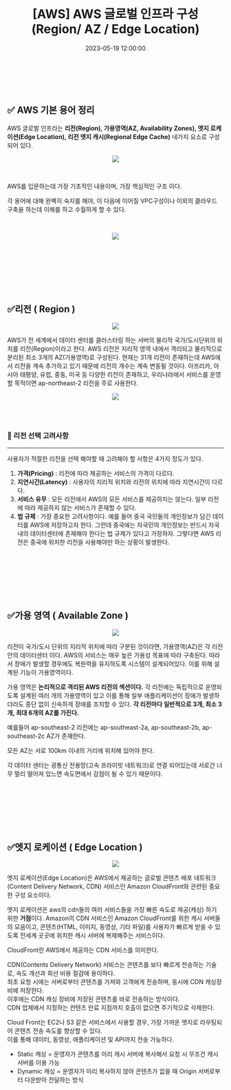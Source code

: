 ﻿---
permalink: /aws-global-infra-architecture/
title: "[AWS] AWS 글로벌 인프라 구성 (Region/ AZ / Edge Location)"
date: 2023-05-19 12:00:00
toc: true
toc_sticky: true
toc_label: "AWS 글로벌 인프라 구성"
categories:
- AWS
tags:
- 카카오 클라우드 스쿨
- AWS
---
<br><br>

## ✅ AWS 기본 용어 정리


AWS 글로벌 인프라는 **리전(Region), 가용영역(AZ, Availability Zones), 엣지 로케이션(Edge Location), 리전 엣지 캐시(Regional Edge Cache)** 네가지 요소로 구성 되어 있다.

<p align="center">
<img src="https://github.com/idkim97/idkim97.github.io/blob/master/img/aws1.png?raw=true">
</p>

<Br>

AWS를 입문하는데 가장 기초적인 내용이며, 가장 핵심적인 구조 이다.

각 용어에 대해 완벽히 숙지를 해야, 이 다음에 이어질 VPC구성이나 이외의 클라우드 구축을 하는데 이해를 하고 수월하게 할 수 있다.

<br>

<p align="center">
<img src="https://github.com/idkim97/idkim97.github.io/blob/master/img/aws-term-3.png?raw=true">
</p>

<br><br><Br><br><br><Br>

## ✅리전 ( Region )

<p align="center">
<img src="https://github.com/idkim97/idkim97.github.io/blob/master/img/aws-term-4.png?raw=true">
</p>

AWS가 전 세계에서 데이터 센터를 클러스터링 하는 서버의 물리적 국가/도시단위의 위치를 리전(Region)이라고 한다. AWS 리전은 지리적 영역 내에서 격리되고 물리적으로 분리된 최소 3개의 AZ(가용영역)로 구성된다. 현재는 31개 리전이 존재하는데 AWS에서 리전을 계속 추가하고 있기 때문에 리전의 개수는 계속 변동될 것이다. 아프리카, 아시아 태평양, 유럽, 중동, 미국 등 다양한 리전이 존재하고, 우리나라에서 서비스를 운영할 목적이면 ap-northeast-2 리전을 주로 사용한다.

<p align="center">
<img src="https://github.com/idkim97/idkim97.github.io/blob/master/img/aws-term-2.png?raw=true">
</p>

<br><br>

### 📌 리전 선택 고려사항
<hr>

사용자가 적절한 리전을 선택 해야할 때 고려해야 할 사항은 4가지 정도가 있다. 

1. **가격(Pricing)** : 리전에 따라 제공하는 서비스의 가격이 다르다.
2. **지연시간(Latency)** : 사용자의 지리적 위치와 리전의 위치에 따라 지연시간이 다르다. 
3. **서비스 유무** : 모든 리전에서 AWS의 모든 서비스를 제공하지는 않는다. 일부 리전에 따라 제공하지 않는 서비스가 존재할 수 있다.
4. **법 규제** : 가장 중요한 고려사항이다. 예를 들어 중국 국민들의 개인정보가 담긴 데이터를 AWS에 저장하고자 한다. 그런데 중국에는 자국민의 개인정보는 반드시 자국내의 데이터센터에 존재해야 한다는 법 규제가 있다고 가정하자. 그렇다면 AWS 리전은 중국에 위치한 리전을 사용해야만 하는 상황이 발생한다.

<br><br><Br><br><br><Br>

## ✅가용 영역 ( Available Zone )

<p align="center">
<img src="https://github.com/idkim97/idkim97.github.io/blob/master/img/aws-term-1.png?raw=true">
</p>

리전이 국가/도시 단위의 지리적 위치에 따라 구분된 것이라면, 가용영역(AZ)은 각 리전 안의 데이터센터 이다. AWS의 서비스는 매우 높은 가용성 목표에 따라 구축된다. 따라서 장애가 발생할 경우에도 복원력을 유지하도록 시스템이 설계되어있다. 이를 위해 설계된 기능이 가용영역이다. 

가용 영역은 **논리적으로 격리된 AWS 리전의 섹션이다.** 각 리전에는 독립적으로 운영되도록 설계된 여러 개의 가용영역이 있고 이를 통해 일부 애플리케이션이 장애가 발생하더라도 중단 없이 신속하게 장애를 조치할 수 있다. **각 리전마다 일반적으로 3개, 최소 3개, 최대 6개의 AZ를 가진다.**

예를들어 ap-southeast-2 리전에는 ap-southeast-2a, ap-southeast-2b, ap-southeast-2c AZ가 존재한다.

모든 AZ는 서로 100km 이내의 거리에 위치해 있어야 한다.

각 데이터 센터는 광통신 전용망(고속 프라이빗 네트워크)로 연결 되어있는데 서로간 너무 멀리 떨어져 있느면 속도면에서 감점이 될 수 있기 때문이다.


<br><br><br><br><br><br>

## ✅엣지 로케이션 ( Edge Location )

<p align="center">
<img src="https://github.com/idkim97/idkim97.github.io/blob/master/img/aws-term-5.png?raw=true">
</p>

엣지 로케이션(Edge Location)은 AWS에서 제공하는 글로벌 콘텐츠 배포 네트워크(Content Delivery Network, CDN) 서비스인 Amazon CloudFront와 관련된 중요한 구성 요소이다. 

엣지 로케이션은 aws의 cdn들의 여러 서비스들을 가장 빠른 속도로 제공(캐싱) 하기 위한 **거점**이다. Amazon의 CDN 서비스인 Amazon CloudFront를 위한 캐시 서버들의 모음이고, 콘텐츠(HTML, 이미지, 동영상, 기타 파일)를 사용자가 빠르게 받을 수 있도록 전세계 곳곳에 위치한 캐시 서버에 복제해주는 서비스이다.


<p class="notice--info">
CloudFront란 AWS에서 제공하는 CDN 서비스를 의미한다.  
  
CDN(Contents Delivery Network) 서비스는 콘텐츠를 보다 빠르게 전송하는 기술로, 속도 개선과 회선 비용 절감에 용이하다.  
최초 요청 시에는 서버로부터 콘텐츠를 가져와 고객에게 전송하며, 동시에 CDN 캐싱장비에 저장한다.  
이후에는 CDN 캐싱 장비에 저장된 콘텐츠를 바로 전송하는 방식이다.   
CDN 업체에서 지정하는 컨텐츠 만료 지점까지 호출이 없으면 주기적으로 삭제한다.  
   
Cloud Front는 EC2나 S3 같은 서비스에서 사용할 경우, 가장 가까운 엣지로 라우팅되어 콘텐츠 전송 속도를 향상할 수 있다.  
이를 통해 데이터, 동영상, 애플리케이션 및 API까지 전송 가능하다.  
- Static 캐싱 = 운영자가 콘텐츠를 미리 캐시 서버에 복사해서 요청 시 무조건 캐시 서버를 이용 가능  
- Dynamic 캐싱 = 운영자가 미리 복사하지 않아 콘텐츠가 없을 때 Origin 서버로부터 다운받아 전달하는 방식

</p>


<br><br>
